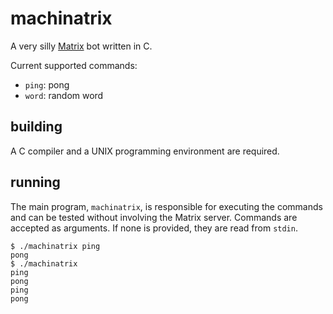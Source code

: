 # machinatrix

A very silly [Matrix](https://matrix.org) bot written in C.

Current supported commands:

- `ping`: pong
- `word`: random word

## building

A C compiler and a UNIX programming environment are required.

## running

The main program, `machinatrix`, is responsible for executing the commands and
can be tested without involving the Matrix server.  Commands are accepted as
arguments.  If none is provided, they are read from `stdin`.

    $ ./machinatrix ping
    pong
    $ ./machinatrix
    ping
    pong
    ping
    pong
